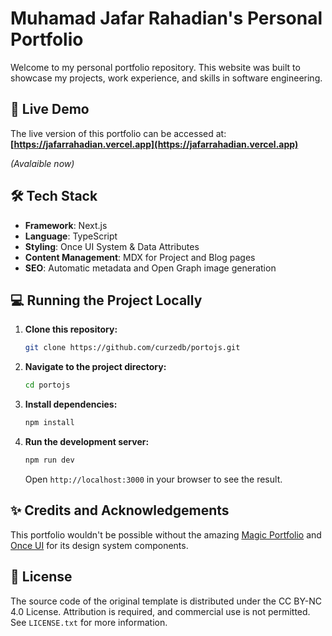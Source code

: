 # Muhamad Jafar Rahadian's Personal Portfolio

Welcome to my personal portfolio repository. This website was built to showcase my projects, work experience, and skills in software engineering.

## 🚀 Live Demo

The live version of this portfolio can be accessed at:
**[https://jafarrahadian.vercel.app](https://jafarrahadian.vercel.app)**

*(Avalaible now)*

## 🛠️ Tech Stack

* **Framework**: Next.js
* **Language**: TypeScript
* **Styling**: Once UI System & Data Attributes
* **Content Management**: MDX for Project and Blog pages
* **SEO**: Automatic metadata and Open Graph image generation

## 💻 Running the Project Locally

1.  **Clone this repository:**
    ```bash
    git clone https://github.com/curzedb/portojs.git
    ```

2.  **Navigate to the project directory:**
    ```bash
    cd portojs
    ```

3.  **Install dependencies:**
    ```bash
    npm install
    ```

4.  **Run the development server:**
    ```bash
    npm run dev
    ```

    Open `http://localhost:3000` in your browser to see the result.

## ✨ Credits and Acknowledgements

This portfolio wouldn't be possible without the amazing [Magic Portfolio](https://github.com/once-ui-system/magic-portfolio) and [Once UI](https://once-ui.com) for its design system components.

## 📄 License

The source code of the original template is distributed under the CC BY-NC 4.0 License. Attribution is required, and commercial use is not permitted. See `LICENSE.txt` for more information.